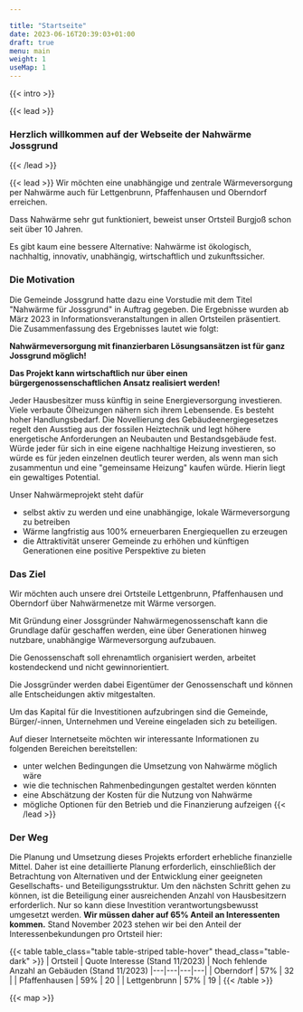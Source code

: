 ```yaml
---

title: "Startseite"
date: 2023-06-16T20:39:03+01:00
draft: true
menu: main
weight: 1
useMap: 1
---
```


{{< intro >}}

{{< lead >}}
### Herzlich willkommen auf der Webseite der Nahwärme Jossgrund ###
{{< /lead >}}

{{< lead >}}
Wir möchten eine unabhängige und zentrale Wärmeversorgung per Nahwärme auch für Lettgenbrunn, Pfaffenhausen und Oberndorf erreichen.

Dass Nahwärme sehr gut funktioniert, beweist unser Ortsteil Burgjoß schon seit über 10 Jahren.

Es gibt kaum eine bessere Alternative: Nahwärme ist ökologisch, nachhaltig, innovativ, unabhängig, wirtschaftlich und zukunftssicher.

### Die Motivation ###

Die Gemeinde Jossgrund hatte dazu eine Vorstudie mit dem Titel "Nahwärme für Jossgrund" in Auftrag gegeben. Die Ergebnisse wurden  ab März 2023 in Informationsveranstaltungen in allen Ortsteilen präsentiert. Die Zusammenfassung des Ergebnisses lautet wie folgt:

**Nahwärmeversorgung mit finanzierbaren Lösungsansätzen ist für ganz Jossgrund möglich!**

**Das Projekt kann wirtschaftlich nur über einen bürgergenossenschaftlichen Ansatz realisiert werden!**

Jeder Hausbesitzer muss künftig in seine Energieversorgung investieren. Viele verbaute Ölheizungen nähern sich ihrem Lebensende. Es besteht hoher Handlungsbedarf. Die Novellierung des Gebäudeenergiegesetzes regelt den Ausstieg aus der fossilen Heiztechnik und legt höhere energetische Anforderungen an Neubauten und Bestandsgebäude fest. Würde jeder für sich in eine eigene nachhaltige Heizung investieren, so würde es für jeden einzelnen deutlich teurer werden, als wenn man sich zusammentun und eine "gemeinsame Heizung" kaufen würde. Hierin liegt ein gewaltiges Potential.

Unser Nahwärmeprojekt steht dafür
- selbst aktiv zu werden und eine unabhängige, lokale Wärmeversorgung zu betreiben
- Wärme langfristig aus 100% erneuerbaren Energiequellen zu erzeugen
- die Attraktivität unserer Gemeinde zu erhöhen und künftigen Generationen eine positive Perspektive zu bieten 

### Das Ziel ###

Wir möchten auch unsere drei Ortsteile Lettgenbrunn, Pfaffenhausen und Oberndorf über Nahwärmenetze mit Wärme versorgen.

Mit Gründung einer Jossgründer Nahwärmegenossenschaft kann die Grundlage dafür geschaffen werden, eine über Generationen hinweg nutzbare, unabhängige Wärmeversorgung aufzubauen.

Die Genossenschaft soll ehrenamtlich organisiert werden, arbeitet kostendeckend und nicht gewinnorientiert.

Die Jossgründer werden dabei Eigentümer der Genossenschaft und können alle Entscheidungen aktiv mitgestalten.

Um das Kapital für die Investitionen aufzubringen sind die Gemeinde, Bürger/-innen, Unternehmen und Vereine eingeladen sich zu beteiligen.

Auf dieser Internetseite möchten wir interessante Informationen zu folgenden Bereichen bereitstellen:
- unter welchen Bedingungen die Umsetzung von Nahwärme möglich wäre
- wie die technischen Rahmenbedingungen gestaltet werden könnten
- eine Abschätzung der Kosten für die Nutzung von Nahwärme
- mögliche Optionen für den Betrieb und die Finanzierung aufzeigen
{{< /lead >}}


### Der Weg ###

Die Planung und Umsetzung dieses Projekts erfordert erhebliche finanzielle Mittel. Daher ist eine detaillierte Planung erforderlich, einschließlich der Betrachtung von Alternativen und der Entwicklung einer geeigneten Gesellschafts- und Beteiligungsstruktur. Um den nächsten Schritt gehen zu können, ist die Beteiligung einer ausreichenden Anzahl von Hausbesitzern erforderlich. Nur so kann diese Investition verantwortungsbewusst umgesetzt werden.
**Wir müssen daher auf 65% Anteil an Interessenten kommen.**
Stand November 2023 stehen wir bei den Anteil der Interessenbekundungen pro Ortsteil hier:

{{< table table_class="table table-striped table-hover" thead_class="table-dark" >}}
| Ortsteil          | Quote Interesse (Stand 11/2023)   | Noch fehlende Anzahl an Gebäuden (Stand 11/2023)
|---|---|---|---|
| Oberndorf     | 57% | 32 |
| Pfaffenhausen | 59% | 20 |
| Lettgenbrunn  | 57% | 19 |
{{< /table >}}


{{< map >}}


